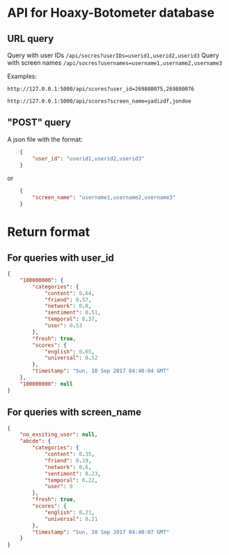 # API for Hoaxy-Botometer database

## URL query

Query with user IDs `/api/socres?userIDs=userid1,userid2,userid3`
Query with screen names `/api/socres?usernames=username1,username2,username3`

Examples:

`http://127.0.0.1:5000/api/scores?user_id=269880075,269880076`

`http://127.0.0.1:5000/api/scores?screen_name=yadizdf,jondoe`

## "POST" query

A json file with the format:

```json
    {
        "user_id": "userid1,userid2,userid3"
    }
```

or

```json
    {
        "screen_name": "username1,username2,username3"
    }
```

# Return format

## For queries with user_id

```json
{
    "100000000": {
        "categories": {
            "content": 0.64,
            "friend": 0.57,
            "network": 0.8,
            "sentiment": 0.51,
            "temporal": 0.37,
            "user": 0.53
        },
        "fresh": true,
        "scores": {
            "english": 0.65,
            "universal": 0.52
        },
        "timestamp": "Sun, 10 Sep 2017 04:40:04 GMT"
    },
    "100000000": null
}
```

## For queries with screen_name

```json
{
    "no_exsiting_user": null,
    "abcde": {
        "categories": {
            "content": 0.35,
            "friend": 0.19,
            "network": 0.6,
            "sentiment": 0.23,
            "temporal": 0.22,
            "user": 0
        },
        "fresh": true,
        "scores": {
            "english": 0.21,
            "universal": 0.21
        },
        "timestamp": "Sun, 10 Sep 2017 04:40:07 GMT"
    }
}
```
